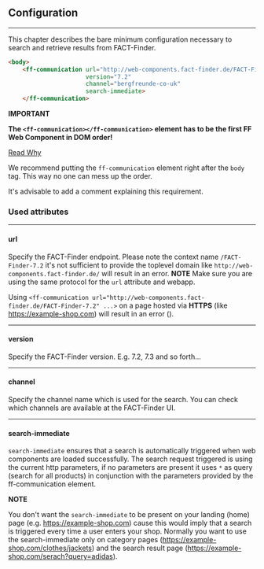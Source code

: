 ## Configuration

---
This chapter describes the bare minimum configuration necessary to search and retrieve results from FACT-Finder.

````html
<body>
    <ff-communication url="http://web-components.fact-finder.de/FACT-Finder-7.2"
                      version="7.2"
                      channel="bergfreunde-co-uk"
                      search-immediate>
    </ff-communication>
````

**IMPORTANT**

**The `<ff-communication></ff-communication>` element has to be the first FF Web Component in DOM order!**

[Read Why](https://web-components.fact-finder.de/documentation/ready-events)

We recommend putting the `ff-communication` element right after the `body` tag. This way no one can mess up the order.

It's advisable to add a comment explaining this requirement.

### Used attributes

---
#### **url**
Specify the FACT-Finder endpoint. Please note the context name `/FACT-Finder-7.2` it's not sufficient to provide the toplevel domain like `http://web-components.fact-finder.de/` will result in an error.
**NOTE**
Make sure you are using the same protocol for the `url` attribute and webapp. 

Using `<ff-communication url="http://web-components.fact-finder.de/FACT-Finder-7.2" ...>` on a page hosted via **HTTPS** (like https://example-shop.com) will result in an error ().

---

#### **version**
Specify the FACT-Finder version. E.g. 7.2, 7.3 and so forth...

---

#### **channel** 
Specify the channel name which is used for the search. You can check which channels are available at the FACT-Finder UI.

---

#### **search-immediate**
`search-immediate` ensures that a search is automatically triggered when web components are loaded successfully. The search request triggered is using the current http parameters, if no parameters are present it uses `*` as query (search for all products) in conjunction with the parameters provided by the ff-communication element. 

**NOTE**

You don't want the `search-immediate` to be present on your landing (home) page (e.g. https://example-shop.com) cause this would imply that a search is triggered every time a user enters your shop. Normally you want to use the search-immediate only on category pages (https://example-shop.com/clothes/jackets) and the search result page (https://example-shop.com/serach?query=adidas).   

